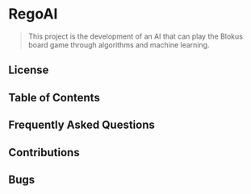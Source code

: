 # RegoAI

> This project is the development of an AI that can play the Blokus board game through algorithms and machine learning.

## License

## Table of Contents

## Frequently Asked Questions

## Contributions

## Bugs

